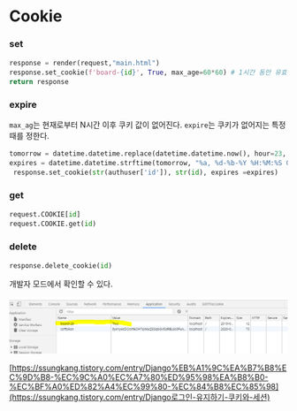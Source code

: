 # Cookie

### set

```python
response = render(request,"main.html")
response.set_cookie(f'board-{id}', True, max_age=60*60) # 1시간 동안 유효.
return response
```



### expire

`max_ag`는 현재로부터 N시간 이후 쿠키 값이 없어진다. `expire`는 쿠키가 없어지는 특정 때를 정한다.

```python
tomorrow = datetime.datetime.replace(datetime.datetime.now(), hour=23, minute=59, second=0)
expires = datetime.datetime.strftime(tomorrow, "%a, %d-%b-%Y %H:%M:%S GMT")
 response.set_cookie(str(authuser['id']), str(id), expires =expires)
```



### get

```python
request.COOKIE[id]
request.COOKIE.get(id)
```



### delete

```python
response.delete_cookie(id)
```



개발자 모드에서 확인할 수 있다.

![img](./img/img5.png)



[https://ssungkang.tistory.com/entry/Django%EB%A1%9C%EA%B7%B8%EC%9D%B8-%EC%9C%A0%EC%A7%80%ED%95%98%EA%B8%B0-%EC%BF%A0%ED%82%A4%EC%99%80-%EC%84%B8%EC%85%98](https://ssungkang.tistory.com/entry/Django로그인-유지하기-쿠키와-세션)